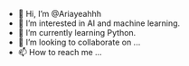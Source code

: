 - 👋 Hi, I’m @Ariayeahhh
- 👀 I’m interested in AI and machine learning.
- 🌱 I’m currently learning Python.
- 💞️ I’m looking to collaborate on ...
- 📫 How to reach me ...

<!---
Ariayeahhh/Ariayeahhh is a ✨ special ✨ repository because its `README.md` (this file) appears on your GitHub profile.
You can click the Preview link to take a look at your changes.
--->
